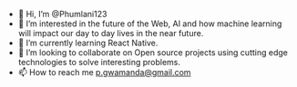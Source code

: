 - 👋 Hi, I’m @Phumlani123
- 👀 I’m interested in the future of the Web, AI and how machine learning will impact our day to day lives in the near future.
- 🌱 I’m currently learning React Native.
- 💞️ I’m looking to collaborate on Open source projects using cutting edge technologies to solve interesting problems.
- 📫 How to reach me p.gwamanda@gmail.com

<!---
Phumlani123/Phumlani123 is a ✨ special ✨ repository because its `README.md` (this file) appears on your GitHub profile.
You can click the Preview link to take a look at your changes.
--->
